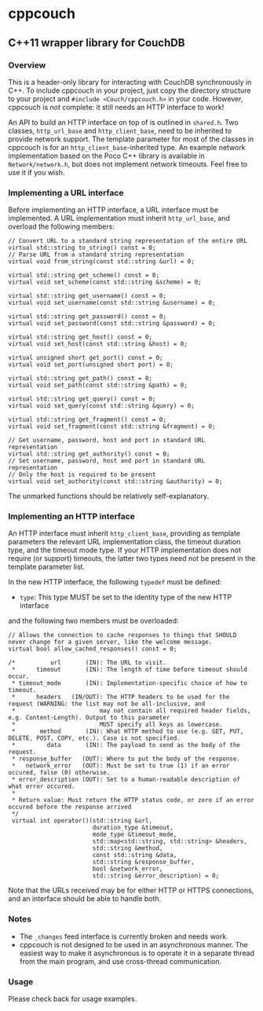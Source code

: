 # cppcouch
## C++11 wrapper library for CouchDB
### Overview

This is a header-only library for interacting with CouchDB synchronously in C++. To include cppcouch in your project, just copy the directory structure to your project and `#include <Couch/cppcouch.h>` in your code. However, cppcouch is *not* complete: it still needs an HTTP interface to work!

An API to build an HTTP interface on top of is outlined in `shared.h`. Two classes, `http_url_base` and `http_client_base`, need to be inherited to provide network support. The template parameter for most of the classes in cppcouch is for an `http_client_base`-inherited type. An example network implementation based on the Poco C++ library is available in `Network/network.h`, but does not implement network timeouts. Feel free to use it if you wish.

### Implementing a URL interface

Before implementing an HTTP interface, a URL interface must be implemented. A URL implementation must inherit `http_url_base`, and overload the following members:

    // Convert URL to a standard string representation of the entire URL
    virtual std::string to_string() const = 0;
    // Parse URL from a standard string representation
    virtual void from_string(const std::string &url) = 0;

    virtual std::string get_scheme() const = 0;
    virtual void set_scheme(const std::string &scheme) = 0;

    virtual std::string get_username() const = 0;
    virtual void set_username(const std::string &username) = 0;

    virtual std::string get_password() const = 0;
    virtual void set_password(const std::string &password) = 0;

    virtual std::string get_host() const = 0;
    virtual void set_host(const std::string &host) = 0;

    virtual unsigned short get_port() const = 0;
    virtual void set_port(unsigned short port) = 0;

    virtual std::string get_path() const = 0;
    virtual void set_path(const std::string &path) = 0;

    virtual std::string get_query() const = 0;
    virtual void set_query(const std::string &query) = 0;

    virtual std::string get_fragment() const = 0;
    virtual void set_fragment(const std::string &fragment) = 0;

    // Get username, password, host and port in standard URL representation
    virtual std::string get_authority() const = 0; 
    // Set username, password, host and port in standard URL representation
    // Only the host is required to be present
    virtual void set_authority(const std::string &authority) = 0;
    
The unmarked functions should be relatively self-explanatory.

### Implementing an HTTP interface

An HTTP interface must inherit `http_client_base`, providing as template parameters the relevant URL implementation class, the timeout duration type, and the timeout mode type. If your HTTP implementation does not require (or support) timeouts, the latter two types need not be present in the template parameter list.

In the new HTTP interface, the following `typedef` must be defined:

  - `type`: This type MUST be set to the identity type of the new HTTP interface
  
and the following two members must be overloaded:

    // Allows the connection to cache responses to things that SHOULD never change for a given server, like the welcome message.
    virtual bool allow_cached_responses() const = 0;
    
    /*          url       (IN): The URL to visit.
     *      timeout       (IN): The length of time before timeout should occur.
     * timeout_mode       (IN): Implementation-specific choice of how to timeout.
     *      headers   (IN/OUT): The HTTP headers to be used for the request (WARNING: the list may not be all-inclusive, and
     *                        may not contain all required header fields, e.g. Content-Length). Output to this parameter
     *                        MUST specify all keys as lowercase.
     *       method       (IN): What HTTP method to use (e.g. GET, PUT, DELETE, POST, COPY, etc.). Case is not specified.
     *         data       (IN): The payload to send as the body of the request.
     * response_buffer   (OUT): Where to put the body of the response.
     *   network_error   (OUT): Must be set to true (1) if an error occured, false (0) otherwise.
     * error_description (OUT): Set to a human-readable description of what error occured.
     *
     * Return value: Must return the HTTP status code, or zero if an error occured before the response arrived
     */
     virtual int operator()(std::string &url,
                            duration_type &timeout,
                            mode_type &timeout_mode,
                            std::map<std::string, std::string> &headers,
                            std::string &method,
                            const std::string &data,
                            std::string &response_buffer,
                            bool &network_error,
                            std::string &error_description) = 0;
                            
Note that the URLs received may be for either HTTP or HTTPS connections, and an interface should be able to handle both.

### Notes

  - The `_changes` feed interface is currently broken and needs work.
  - cppcouch is not designed to be used in an asynchronous manner. The easiest way to make it asynchronous is to operate it in a separate thread from the main program, and use cross-thread communication.

### Usage

Please check back for usage examples.
